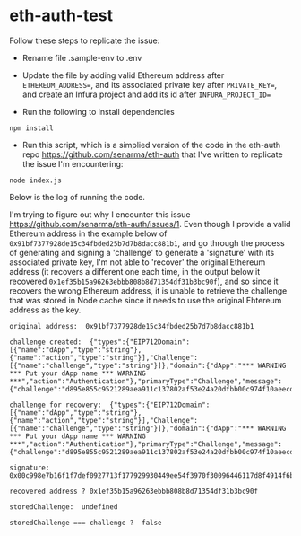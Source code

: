 # eth-auth-test

Follow these steps to replicate the issue:

* Rename file .sample-env to .env

* Update the file by adding valid Ethereum address after `ETHEREUM_ADDRESS=`, and its associated private key after `PRIVATE_KEY=`, and create an Infura project and add its id after `INFURA_PROJECT_ID=`

* Run the following to install dependencies
```
npm install
```

* Run this script, which is a simplied version of the code in the eth-auth repo https://github.com/senarma/eth-auth that I've written to replicate the issue I'm encountering:

```
node index.js
```

Below is the log of running the code.

I'm trying to figure out why I encounter this issue https://github.com/senarma/eth-auth/issues/1. Even though I provide a valid Ethereum address in the example below of `0x91bf7377928de15c34fbded25b7d7b8dacc881b1`, and go through the process of generating and signing a 'challenge' to generate a 'signature' with its associated private key, I'm not able to 'recover' the original Ethereum address (it recovers a different one each time, in the output below it recovered `0x1ef35b15a96263ebbb808b8d71354df31b3bc90f`), and so since it recovers the wrong Ethereum address, it is unable to retrieve the challenge that was stored in Node cache since it needs to use the original Ehtereum address as the key.

```
original address:  0x91bf7377928de15c34fbded25b7d7b8dacc881b1

challenge created:  {"types":{"EIP712Domain":[{"name":"dApp","type":"string"},{"name":"action","type":"string"}],"Challenge":[{"name":"challenge","type":"string"}]},"domain":{"dApp":"*** WARNING *** Put your dApp name *** WARNING ***","action":"Authentication"},"primaryType":"Challenge","message":{"challenge":"d895e855c9521289aea911c137802af53e24a20dfbb00c974f10aeecd2a2633e"}}

challenge for recovery:  {"types":{"EIP712Domain":[{"name":"dApp","type":"string"},{"name":"action","type":"string"}],"Challenge":[{"name":"challenge","type":"string"}]},"domain":{"dApp":"*** WARNING *** Put your dApp name *** WARNING ***","action":"Authentication"},"primaryType":"Challenge","message":{"challenge":"d895e855c9521289aea911c137802af53e24a20dfbb00c974f10aeecd2a2633e"}}

signature:  0x00c998e7b16f1f7def0927713f177929930449ee54f3970f30096446117d8f4914f6b9073937772b09ea3ae742f10615d19f0ac747ef12affa36e0dbdb93eb001b

recovered address ? 0x1ef35b15a96263ebbb808b8d71354df31b3bc90f

storedChallenge:  undefined

storedChallenge === challenge ?  false
```

